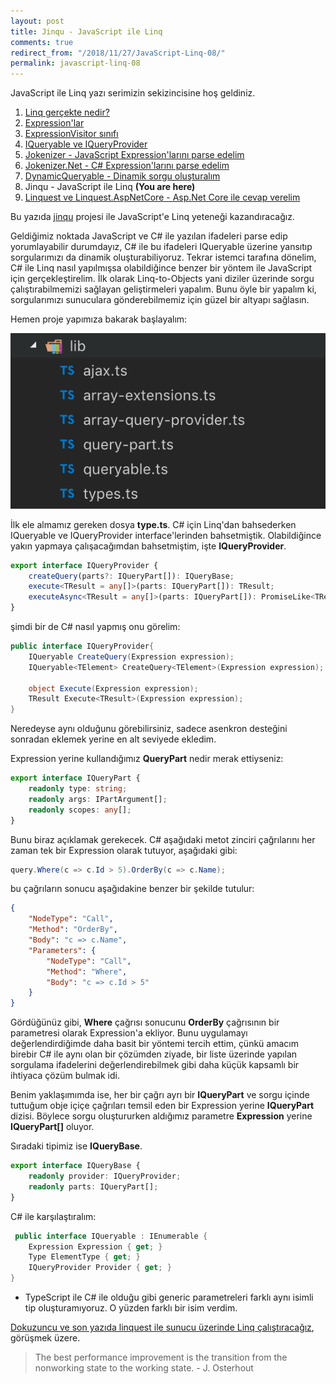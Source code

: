 ```yaml
---
layout: post
title: Jinqu - JavaScript ile Linq
comments: true
redirect_from: "/2018/11/27/JavaScript-Linq-08/"
permalink: javascript-linq-08
---
```


JavaScript ile Linq yazı serimizin sekizincisine hoş geldiniz.

1. [Linq gerçekte nedir?](/javascript-linq-01)
2. [Expression'lar](/javascript-linq-02)
3. [ExpressionVisitor sınıfı](/javascript-linq-03)
4. [IQueryable ve IQueryProvider](/javascript-linq-03)
5. [Jokenizer - JavaScript Expression'larını parse edelim](/javascript-linq-05)
6. [Jokenizer.Net - C# Expression'larını parse edelim](/javascript-linq-06)
7. [DynamicQueryable - Dinamik sorgu oluşturalım](/javascript-linq-07)
8. Jinqu - JavaScript ile Linq  **(You are here)**
9. [Linquest ve Linquest.AspNetCore - Asp.Net Core ile cevap verelim](/javascript-linq-09)

Bu yazıda [jinqu](https://github.com/jin-qu/jinqu) projesi ile JavaScript'e Linq yeteneği kazandıracağız.

Geldiğimiz noktada JavaScript ve C# ile yazılan ifadeleri parse edip yorumlayabilir durumdayız, C# ile bu ifadeleri IQueryable üzerine yansıtıp sorgularımızı da dinamik oluşturabiliyoruz. Tekrar istemci tarafına dönelim, C# ile Linq nasıl yapılmışsa olabildiğince benzer bir yöntem ile JavaScript için gerçekleştirelim. İlk olarak Linq-to-Objects yani diziler üzerinde sorgu çalıştırabilmemizi sağlayan geliştirmeleri yapalım. Bunu öyle bir yapalım ki, sorgularımızı sunuculara gönderebilmemiz için güzel bir altyapı sağlasın.

Hemen proje yapımıza bakarak başlayalım:

![Proje Yapısı](/assets/jinqu-structure.png)

İlk ele almamız gereken dosya **type.ts**. C# için Linq'dan bahsederken IQueryable ve IQueryProvider interface'lerinden bahsetmiştik. Olabildiğince yakın yapmaya çalışacağımdan bahsetmiştim, işte **IQueryProvider**.

```TypeScript
export interface IQueryProvider {
    createQuery(parts?: IQueryPart[]): IQueryBase;
    execute<TResult = any[]>(parts: IQueryPart[]): TResult;
    executeAsync<TResult = any[]>(parts: IQueryPart[]): PromiseLike<TResult>;
}
```

şimdi bir de C# nasıl yapmış onu görelim:

```csharp
public interface IQueryProvider{
    IQueryable CreateQuery(Expression expression);
    IQueryable<TElement> CreateQuery<TElement>(Expression expression);

    object Execute(Expression expression);
    TResult Execute<TResult>(Expression expression);
}
```

Neredeyse aynı olduğunu görebilirsiniz, sadece asenkron desteğini sonradan eklemek yerine en alt seviyede ekledim.

Expression yerine kullandığımız **QueryPart** nedir merak ettiyseniz:

```TypeScript
export interface IQueryPart {
    readonly type: string;
    readonly args: IPartArgument[];
    readonly scopes: any[];
}
```

Bunu biraz açıklamak gerekecek. C# aşağıdaki metot zinciri çağrılarını her zaman tek bir Expression olarak tutuyor, aşağıdaki gibi:

```csharp
query.Where(c => c.Id > 5).OrderBy(c => c.Name);
```

bu çağrıların sonucu aşağıdakine benzer bir şekilde tutulur:

```json
{
    "NodeType": "Call",
    "Method": "OrderBy",
    "Body": "c => c.Name",
    "Parameters": {
        "NodeType": "Call",
        "Method": "Where",
        "Body": "c => c.Id > 5"
    }
}
```

Gördüğünüz gibi, **Where** çağrısı sonucunu **OrderBy** çağrısının bir parametresi olarak Expression'a ekliyor. Bunu uygulamayı değerlendirdiğimde daha basit bir yöntemi tercih ettim, çünkü amacım birebir C# ile aynı olan bir çözümden ziyade, bir liste üzerinde yapılan sorgulama ifadelerini değerlendirebilmek gibi daha küçük kapsamlı bir ihtiyaca çözüm bulmak idi.

Benim yaklaşımımda ise, her bir çağrı ayrı bir **IQueryPart** ve sorgu içinde tuttuğum obje içiçe çağrıları temsil eden bir Expression yerine **IQueryPart** dizisi. Böylece sorgu oluştururken aldığımız parametre **Expression** yerine **IQueryPart[]** oluyor.

Sıradaki tipimiz ise **IQueryBase**.

```TypeScript
export interface IQueryBase {
    readonly provider: IQueryProvider;
    readonly parts: IQueryPart[];
}
```

C# ile karşılaştıralım:

```csharp
 public interface IQueryable : IEnumerable {
    Expression Expression { get; }
    Type ElementType { get; }
    IQueryProvider Provider { get; }
}
```

* TypeScript ile C# ile olduğu gibi generic parametreleri farklı aynı isimli tip oluşturamıyoruz. O yüzden farklı bir isim verdim.

[Dokuzuncu ve son yazıda linquest ile sunucu üzerinde Linq çalıştıracağız](/javascript-linq-09), görüşmek üzere.

> The best performance improvement is the transition from the nonworking state to the working state. - J. Osterhout

